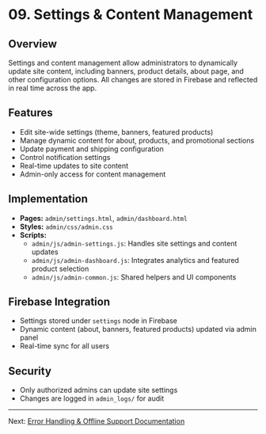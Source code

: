 # 09. Settings & Content Management

## Overview
Settings and content management allow administrators to dynamically update site content, including banners, product details, about page, and other configuration options. All changes are stored in Firebase and reflected in real time across the app.

## Features
- Edit site-wide settings (theme, banners, featured products)
- Manage dynamic content for about, products, and promotional sections
- Update payment and shipping configuration
- Control notification settings
- Real-time updates to site content
- Admin-only access for content management

## Implementation
- **Pages:** `admin/settings.html`, `admin/dashboard.html`
- **Styles:** `admin/css/admin.css`
- **Scripts:**
  - `admin/js/admin-settings.js`: Handles site settings and content updates
  - `admin/js/admin-dashboard.js`: Integrates analytics and featured product selection
  - `admin/js/admin-common.js`: Shared helpers and UI components

## Firebase Integration
- Settings stored under `settings` node in Firebase
- Dynamic content (about, banners, featured products) updated via admin panel
- Real-time sync for all users

## Security
- Only authorized admins can update site settings
- Changes are logged in `admin_logs/` for audit

---
Next: [Error Handling & Offline Support Documentation](10_error_handling_offline.md)
